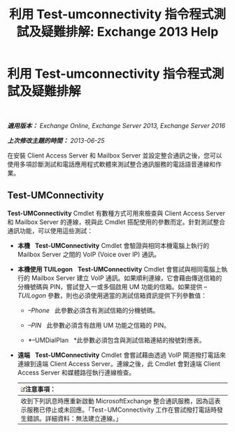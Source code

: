 ﻿---
title: '利用 Test-umconnectivity 指令程式測試及疑難排解: Exchange 2013 Help'
TOCTitle: 利用 Test-umconnectivity 指令程式測試及疑難排解
ms:assetid: 08e67a99-e37f-4afd-bd58-455b62580af7
ms:mtpsurl: https://technet.microsoft.com/zh-tw/library/Aa995978(v=EXCHG.150)
ms:contentKeyID: 56271543
ms.date: 05/21/2018
mtps_version: v=EXCHG.150
ms.translationtype: MT
---

# 利用 Test-umconnectivity 指令程式測試及疑難排解

 

_**適用版本：** Exchange Online, Exchange Server 2013, Exchange Server 2016_

_**上次修改主題的時間：** 2013-06-25_

在安裝 Client Access Server 和 Mailbox Server 並設定整合通訊之後，您可以使用多項診斷測試和電話應用程式軟體來測試整合通訊服務的電話語音連線和作業。

## Test-UMConnectivity

**Test-UMConnectivity** Cmdlet 有數種方式可用來檢查與 Client Access Server 和 Mailbox Server 的連線，視與此 Cmdlet 搭配使用的參數而定。針對測試整合通訊功能，可以使用這些測試：

  - **本機**   **Test-UMConnectivity** Cmdlet 會驗證與相同本機電腦上執行的 Mailbox Server 之間的 VoIP (Voice over IP) 通訊。

  - **本機使用 TUILogon**   **Test-UMConnectivity** Cmdlet 會嘗試與相同電腦上執行的 Mailbox Server 建立 VoIP 通訊。如果順利連線，它會藉由傳送信箱的分機號碼與 PIN，嘗試登入一或多個啟用 UM 功能的信箱。如果提供 *–TUILogon* 參數，則也必須使用適當的測試信箱資訊提供下列參數值：
    
      - *–Phone*   此參數必須含有測試信箱的分機號碼。
    
      - *–PIN*   此參數必須含有啟用 UM 功能之信箱的 PIN。
    
      - *–UMDialPlan   *此參數必須包含與測試信箱連結的撥號對應表。

  - **遠端**   **Test-UMConnectivity** Cmdlet 會嘗試藉由透過 VoIP 閘道撥打電話來連線到遠端 Client Access Server。連線之後，此 Cmdlet 會對遠端 Client Access Server 和媒體路徑執行連線檢查。
    
    <table>
    <thead>
    <tr class="header">
    <th><img src="images/Bb124558.note(EXCHG.150).gif" title="注意事項" alt="注意事項" />注意事項：</th>
    </tr>
    </thead>
    <tbody>
    <tr class="odd">
    <td>收到下列訊息時應重新啟動 MicrosoftExchange 整合通訊服務，因為這表示服務已停止或未回應。「Test-UMConnectivity 工作在嘗試撥打電話時發生錯誤。詳細資料：無法建立連線。」</td>
    </tr>
    </tbody>
    </table>

